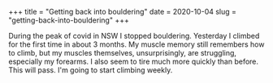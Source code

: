 +++
title = "Getting back into bouldering"
date = 2020-10-04
slug = "getting-back-into-bouldering"
+++

During the peak of covid in NSW I stopped bouldering.
Yesterday I climbed for the first time in about 3 months.
My muscle memory still remembers how to climb, but my muscles themselves,
unsurprisingly, are struggling, especially my forearms.
I also seem to tire much more quickly than before.
This will pass. I'm going to start climbing weekly.
